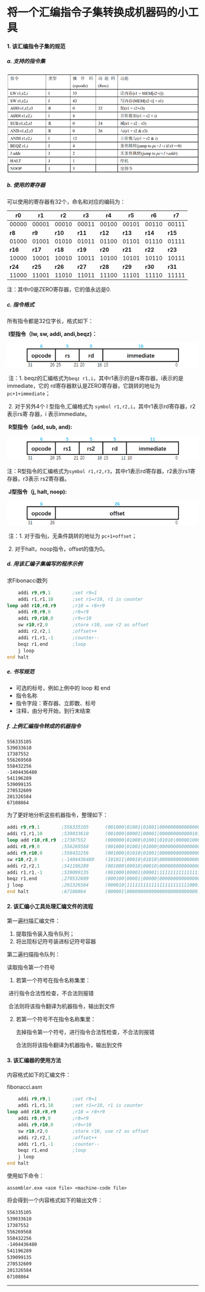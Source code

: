 # 将一个汇编指令子集转换成机器码的小工具

#### 1. 该汇编指令子集的规范

##### a. 支持的指令集

![image-20220511082027774](.\image\image-20220511082027774.png)

##### b. 使用的寄存器

可以使用的寄存器有32个，命名和对应的编码为：

| r0      | r1      | r2      | r3      | r4      | r5      | r6      | r7      |
| ------- | ------- | ------- | ------- | ------- | ------- | ------- | ------- |
| 00000   | 00001   | 00010   | 00011   | 00100   | 00101   | 00110   | 00111   |
| **r8**  | **r9**  | **r10** | **r11** | **r12** | **r13** | **r14** | **r15** |
| 01000   | 01001   | 01010   | 01011   | 01100   | 01101   | 01110   | 01111   |
| **r16** | **r17** | **r18** | **r19** | **r20** | **r21** | **r22** | **r23** |
| 10000   | 10001   | 10010   | 10011   | 10100   | 10101   | 10110   | 10111   |
| **r24** | **r25** | **r26** | **r27** | **r28** | **r29** | **r30** | **r31** |
| 11000   | 11001   | 11010   | 11011   | 11100   | 11101   | 11110   | 11111   |

注：其中r0是ZERO寄存器，它的值永远是0.

##### c. 指令格式

所有指令都是32位字长，格式如下：

​	**I型指令（lw, sw, addi, andi,beqz)：**

![image-20220512155518906](.\image\image-20220512155518906.png)

​	注：1.  beqz的汇编格式为`beqz r1,i`，其中r1表示的是rs寄存器，i表示的是immediate，它的				rd寄存器默认是ZERO寄存器，它跳转的地址为`pc+1+immediate`；

​			2. 对于另外4个 I 型指令,汇编格式为 `symbol r1,r2,i`，其中r1表示rd寄存器，r2表示rs寄				存器，i 表示immediate。

​	**R型指令（add, sub, and):**

![image-20220512161001988](.\image\image-20220512160354178.png)

​	注：R型指令的汇编格式为`symbol r1,r2,r3`，其中r1表示rd寄存器，r2表示rs1寄存器，r3表示			rs2寄存器。

​	**J型指令（j, halt, noop):**

![image-20220512162442179](.\image\image-20220512161128430.png)

​	注：1. 对于指令j，无条件跳转的地址为 `pc+1+offset`；

​			2. 对于halt，noop指令，offset的值为0。

##### d. 用该汇编子集编写的程序示例

求Fibonacci数列

```asm
    addi r9,r9,1        ;set r9=1
    addi r1,r1,10       ;set r1=r10, r1 is counter
loop add r10,r8,r9      ;r10 = r8+r9
    addi r8,r9,0        ;r8=r9
    addi r9,r10,0       ;r9=r10
    sw r10,r2,0         ;store r10, use r2 as offset
    addi r2,r2,1        ;offset++
    addi r1,r1,-1       ;counter--
    beqz r1,end         ;loop
    j loop
end halt
```

##### e. 书写规范

- 可选的标号，例如上例中的 loop 和 end
- 指令名称
- 指令字段：寄存器、立即数、标号
- 注释，由分号开始，到行末结束

##### f. 上例汇编指令转成的机器指令

```
556335105 
539033610 
17387552 
556269568 
558432256 
-1404436480 
541196289 
539099135 
270532609 
201326584 
67108864 
```

为了更好地分析这些机器指令，整理如下：

```asm
addi r9,r9,1		;556335105		(001000|01001|01001|0000000000000001)
addi r1,r1,10		;539033610		(001000|00001|00001|0000000000001010)
loop add r10,r8,r9	;17387552 		(000000|01000|01001|01010|00000100000)
addi r8,r9,0		;556269568 		(001000|01001|01000|0000000000000000)
addi r9,r10,0		;558432256 		(001000|01010|01001|0000000000000000)
sw r10,r2,0			;-1404436480 	(101011|00010|01010|0000000000000000)
addi r2,r2,1		;541196289 		(001000|00010|00010|0000000000000001)
addi r1,r1,-1		;539099135 		(001000|00001|00001|1111111111111111)
beqz r1,end			;270532609 		(000100|00001|00000|0000000000000001)
j loop				;201326584 		(000010|11111111111111111111111000)
end halt			;67108864		(000001|00000000000000000000000000)
```



#### 2. 该汇编小工具处理汇编文件的流程

第一遍扫描汇编文件：

1. 提取指令装入指令队列；
2. 将出现标记符号装进标记符号容器

第二遍扫描指令队列：

读取指令第一个符号

1. 若第一个符号在指令名称集里：

​		进行指令合法性检查，不合法则报错

​		合法则将该指令翻译为机器指令，输出到文件

2. 若第一个符号不在指令名称集里：

   去掉指令第一个符号，进行指令合法性检查，不合法则报错

   合法则将该指令翻译为机器指令，输出到文件

#### 3. 该汇编器的使用方法

内容格式如下的汇编文件：

fibonacci.asm

```asm
    addi r9,r9,1        ;set r9=1
    addi r1,r1,10       ;set r1=r10, r1 is counter
loop add r10,r8,r9      ;r10 = r8+r9
    addi r8,r9,0        ;r8=r9
    addi r9,r10,0       ;r9=r10
    sw r10,r2,0         ;store r10, use r2 as offset
    addi r2,r2,1        ;offset++
    addi r1,r1,-1       ;counter--
    beqz r1,end         ;loop
    j loop
end halt
```

使用如下命令：

```
assembler.exe <asm file> <machine-code file>
```

将会得到一个内容格式如下的输出文件：

```txt
556335105
539033610
17387552
556269568
558432256
-1404436480
541196289
539099135
270532609
201326584
67108864
```



------



### 